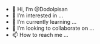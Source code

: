 - 👋 Hi, I’m @Dodolpisan
- 👀 I’m interested in ...
- 🌱 I’m currently learning ...
- 💞️ I’m looking to collaborate on ...
- 📫 How to reach me ...

<!---
Dodolpisan/Dodolpisan is a ✨ special ✨ repository because its `README.md` (this file) appears on your GitHub profile.
You can click the Preview link to take a look at your changes.
--->
